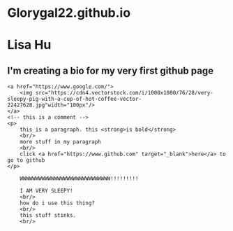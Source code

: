# Glorygal22.github.io
<!DOCTYPE html>
<html>
<head>
    <meta charset="UTF-8">
    <title> Lisa Hu </title>
</head>

<body>
    <h1>Lisa Hu</try again></h1>
    <h2>I'm creating a bio for my very first github page</h2>

    <a href="https://www.google.com/">
        <img src="https://cdn4.vectorstock.com/i/1000x1000/76/28/very-sleepy-pig-with-a-cup-of-hot-coffee-vector-22427628.jpg"width="100px"/>
    </a>
    <!-- this is a comment -->
    <p>
        this is a paragraph. this <strong>is bold</strong>
        <br/>
        more stuff in my paragraph
        <br/>
        click <a href="https://www.github.com" target="_blank">here</a> to go to github
    </p>

        WWWWWWWWWWWWWWWWWWWWWWWWWWWWW!!!!!!!!!

        I AM VERY SLEEPY!
        <br/>
        how do i use this thing?
        <br/>
        this stuff stinks. 
        <br/>


</body>
</html>
